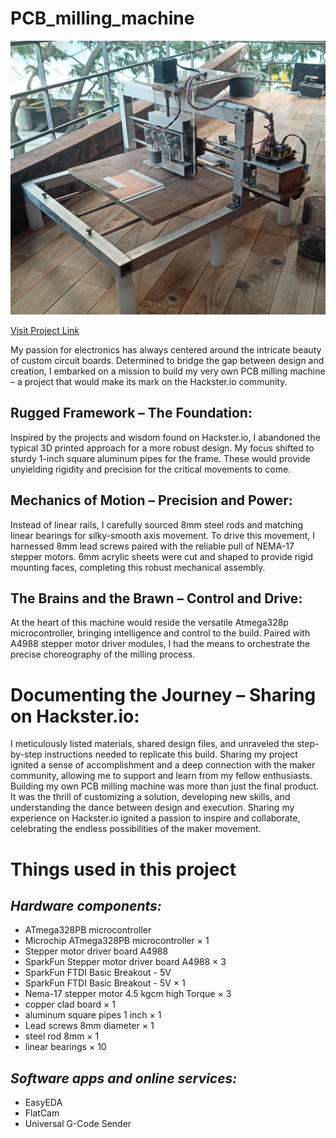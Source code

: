 # PCB_milling_machine 

<img src="./Cover_Image.jpg" width="700">

[Visit Project Link](https://www.hackster.io/515115/open-source-pcb-mill-build-electronics-for-everyone-b0b293)

My passion for electronics has always centered around the intricate beauty of custom circuit boards. Determined to bridge the gap 
between design and creation, I embarked on a mission to build my very own PCB milling machine – a project that would make its mark on the Hackster.io community.

## Rugged Framework – The Foundation:
Inspired by the projects and wisdom found on Hackster.io, I abandoned the typical 3D printed approach for a more robust design. 
My focus shifted to sturdy 1-inch square aluminum pipes for the frame. These would provide unyielding rigidity and precision for the critical movements to come.

## Mechanics of Motion – Precision and Power:
Instead of linear rails, I carefully sourced 8mm steel rods and matching linear bearings for silky-smooth axis movement. 
To drive this movement, I harnessed 8mm lead screws paired with the reliable pull of NEMA-17 stepper motors. 6mm acrylic sheets were cut and shaped 
to provide rigid mounting faces, completing this robust mechanical assembly.

## The Brains and the Brawn – Control and Drive:
At the heart of this machine would reside the versatile Atmega328p microcontroller, bringing intelligence and control to the build. 
Paired with A4988 stepper motor driver modules, I had the means to orchestrate the precise choreography of the milling process.

# Documenting the Journey – Sharing on Hackster.io:

I meticulously listed materials, shared design files, and unraveled the step-by-step instructions needed to replicate this build. 
Sharing my project ignited a sense of accomplishment and a deep connection with the maker community, allowing me to support and learn from my fellow enthusiasts.
Building my own PCB milling machine was more than just the final product. It was the thrill of customizing a solution, developing new skills, and understanding 
the dance between design and execution. Sharing my experience on Hackster.io ignited a passion to inspire and collaborate, celebrating the endless possibilities of the maker movement.

# Things used in this project
## *Hardware components:*

- ATmega328PB microcontroller	
- Microchip ATmega328PB microcontroller ×	1	
- Stepper motor driver board A4988	
- SparkFun Stepper motor driver board A4988 ×	3	
- SparkFun FTDI Basic Breakout - 5V	
- SparkFun FTDI Basic Breakout - 5V ×	1	
- Nema-17 stepper motor 4.5 kgcm high Torque ×	3	
- copper clad board ×	1	
- aluminum square pipes 1 inch ×	1	
- Lead screws 8mm diameter ×	1	
- steel rod 8mm ×	1	
- linear bearings ×	10	

## *Software apps and online services:*

- EasyEDA
- FlatCam
- Universal G-Code Sender

